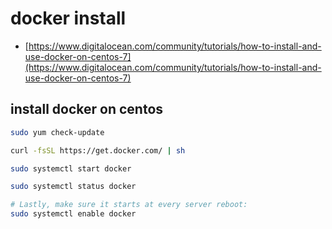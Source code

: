 # docker install

- [https://www.digitalocean.com/community/tutorials/how-to-install-and-use-docker-on-centos-7](https://www.digitalocean.com/community/tutorials/how-to-install-and-use-docker-on-centos-7)

## install docker on centos

```sh
sudo yum check-update

curl -fsSL https://get.docker.com/ | sh

sudo systemctl start docker

sudo systemctl status docker

# Lastly, make sure it starts at every server reboot:
sudo systemctl enable docker

```
